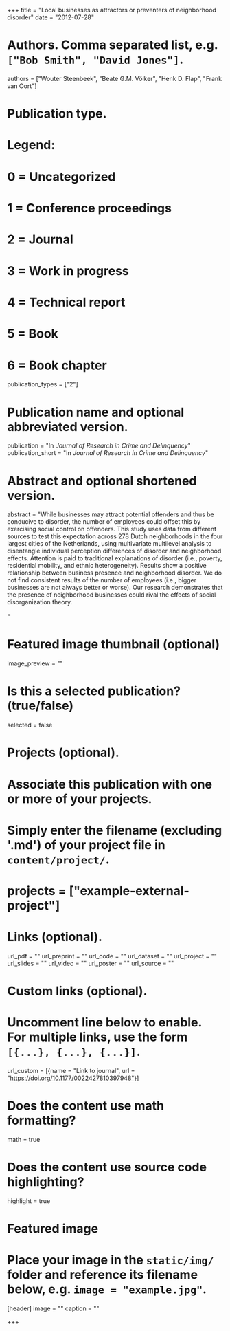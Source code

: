 +++
title = "Local businesses as attractors or preventers of neighborhood disorder"
date = "2012-07-28"

# Authors. Comma separated list, e.g. `["Bob Smith", "David Jones"]`.
authors = ["Wouter Steenbeek", "Beate G.M. Völker", "Henk D. Flap", "Frank van Oort"]

# Publication type.
# Legend:
# 0 = Uncategorized
# 1 = Conference proceedings
# 2 = Journal
# 3 = Work in progress
# 4 = Technical report
# 5 = Book
# 6 = Book chapter
publication_types = ["2"]

# Publication name and optional abbreviated version.
publication = "In *Journal of Research in Crime and Delinquency*"
publication_short = "In *Journal of Research in Crime and Delinquency*"

# Abstract and optional shortened version.
abstract = "While businesses may attract potential offenders and thus be conducive to disorder, the number of employees could offset this by exercising social control on offenders. This study uses data from different sources to test this expectation across 278 Dutch neighborhoods in the four largest cities of the Netherlands, using multivariate multilevel analysis to disentangle individual perception differences of disorder and neighborhood effects. Attention is paid to traditional explanations of disorder (i.e., poverty, residential mobility, and ethnic heterogeneity). Results show a positive relationship between business presence and neighborhood disorder. We do not find consistent results of the number of employees (i.e., bigger businesses are not always better or worse). Our research demonstrates that the presence of neighborhood businesses could rival the effects of social disorganization theory.<br><br>"

# Featured image thumbnail (optional)
image_preview = ""

# Is this a selected publication? (true/false)
selected = false

# Projects (optional).
#   Associate this publication with one or more of your projects.
#   Simply enter the filename (excluding '.md') of your project file in `content/project/`.
# projects = ["example-external-project"]

# Links (optional).
url_pdf = ""
url_preprint = ""
url_code = ""
url_dataset = ""
url_project = ""
url_slides = ""
url_video = ""
url_poster = ""
url_source = ""

# Custom links (optional).
#   Uncomment line below to enable. For multiple links, use the form `[{...}, {...}, {...}]`.
url_custom = [{name = "Link to journal", url = "https://doi.org/10.1177/0022427810397948"}]

# Does the content use math formatting?
math = true

# Does the content use source code highlighting?
highlight = true

# Featured image
# Place your image in the `static/img/` folder and reference its filename below, e.g. `image = "example.jpg"`.
[header]
image = ""
caption = ""

+++

<!-- More detail can easily be written here using *Markdown* and $\rm \LaTeX$ math code. -->
